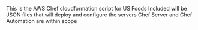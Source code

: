 This is the AWS Chef cloudformation script for US Foods
Included will be JSON files that will deploy and configure the servers
Chef Server and Chef Automation are within scope
